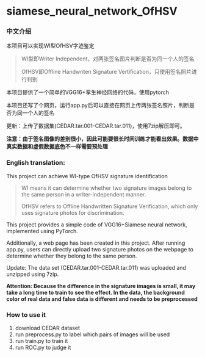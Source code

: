 # siamese_neural_network_OfHSV

### 中文介绍

本项目可以实现WI型OfHSV字迹鉴定
> WI型即Writer Independent，对两张签名图片判断是否为同一个人的签名
> 
> OfHSV即Offline Handwriten Signature Vertification，只使用签名照片进行判别

本项目提供了一个简单的VGG16+孪生神经网络的代码，使用pytorch

本项目还写了个网页，运行app.py后可以直接在网页上传两张签名照片，判断是否为同一个人的签名

更新：上传了数据集(CEDAR.tar.001-CEDAR.tar.011)，使用7zip解压即可。

**注意：由于签名图像的差别很小，因此可能要很长时间训练才能看出效果。数据中真实数据和虚假数据底色不一样需要预处理**

### English translation:

This project can achieve WI-type OfHSV signature identification
> WI means it can determine whether two signature images belong to the same person in a writer-independent manner. 
> 
> OfHSV refers to Offline Handwritten Signature Verification, which only uses signature photos for discrimination.

This project provides a simple code of VGG16+Siamese neural network, implemented using PyTorch.

Additionally, a web page has been created in this project. After running app.py, users can directly upload two signature photos on the webpage to determine whether they belong to the same person.

Update: The data set (CEDAR.tar.001-CEDAR.tar.011) was uploaded and unzipped using 7zip.

**Attention: Because the difference in the signature images is small, it may take a long time to train to see the effect. In the data, the background color of real data and false data is different and needs to be preprocessed**


### How to use it

1. download CEDAR dataset
2. run preprocess.py to label which pairs of images will be used
3. run train.py to train it
4. run ROC.py to judge it
